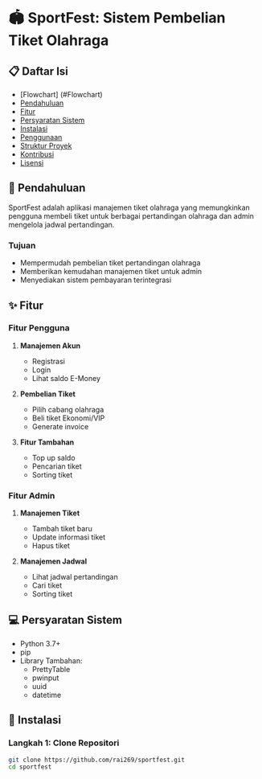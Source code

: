 # 🏟️ SportFest: Sistem Pembelian Tiket Olahraga

## 📋 Daftar Isi
- [Flowchart] (#Flowchart)
- [Pendahuluan](#pendahuluan)
- [Fitur](#fitur)
- [Persyaratan Sistem](#persyaratan-sistem)
- [Instalasi](#instalasi)
- [Penggunaan](#penggunaan)
- [Struktur Proyek](#struktur-proyek)
- [Kontribusi](#kontribusi)
- [Lisensi](#lisensi)

## 🌟 Pendahuluan
SportFest adalah aplikasi manajemen tiket olahraga yang memungkinkan pengguna membeli tiket untuk berbagai pertandingan olahraga dan admin mengelola jadwal pertandingan.

### Tujuan
- Mempermudah pembelian tiket pertandingan olahraga
- Memberikan kemudahan manajemen tiket untuk admin
- Menyediakan sistem pembayaran terintegrasi

## ✨ Fitur

### Fitur Pengguna
1. **Manajemen Akun**
   - Registrasi
   - Login
   - Lihat saldo E-Money

2. **Pembelian Tiket**
   - Pilih cabang olahraga
   - Beli tiket Ekonomi/VIP
   - Generate invoice

3. **Fitur Tambahan**
   - Top up saldo
   - Pencarian tiket
   - Sorting tiket

### Fitur Admin
1. **Manajemen Tiket**
   - Tambah tiket baru
   - Update informasi tiket
   - Hapus tiket

2. **Manajemen Jadwal**
   - Lihat jadwal pertandingan
   - Cari tiket
   - Sorting tiket

## 💻 Persyaratan Sistem
- Python 3.7+
- pip
- Library Tambahan:
  - PrettyTable
  - pwinput
  - uuid
  - datetime

## 🚀 Instalasi

### Langkah 1: Clone Repositori
```bash
git clone https://github.com/rai269/sportfest.git
cd sportfest
